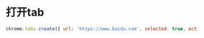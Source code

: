 # 打开tab

```js
chrome.tabs.create({ url: 'https://www.baidu.com', selected: true, active: true });
```